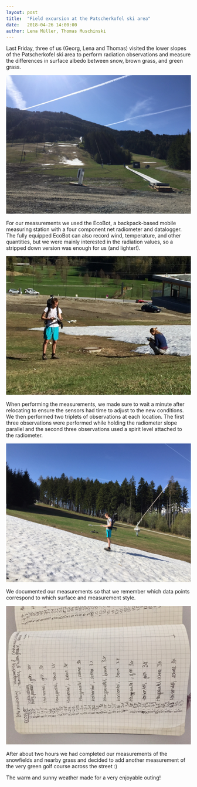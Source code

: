 ```yaml
---
layout: post
title:  "Field excursion at the Patscherkofel ski area"
date:   2018-04-26 14:00:00
author: Lena Müller, Thomas Muschinski
---
```


Last Friday, three of us (Georg, Lena and Thomas) visited the lower slopes of the Patscherkofel ski area to perform radiation observations and measure the differences in surface albedo between snow, brown grass, and green grass. 

[![image unavailable](/img/posts/ecobot/overview.jpg "the ski area")](/img/posts/ecobot/overview.jpg)

For our measurements we used the EcoBot, a backpack-based mobile measuring station with a four component net radiometer and datalogger. The fully equipped EcoBot can also record wind, temperature, and other quantities, but we were mainly interested in the radiation values, so a stripped down version was enough for us (and lighter!). 

[![image unavailable](/img/posts/ecobot/action1.jpg "some nice brown grass")](/img/posts/ecobot/action1.jpg)

When performing the measurements, we made sure to wait a minute after relocating to ensure the sensors had time to adjust to the new conditions. We then performed two triplets of observations at each location. The first three observations were performed while holding the radiometer slope parallel and the second three observations used a spirit level attached to the radiometer.

[![image unavailable](/img/posts/ecobot/action2.jpg "hopefully not slope parallel!")](/img/posts/ecobot/action2.jpg)

We documented our measurements so that we remember which data points correspond to which surface and measurement style.

[![image unavailable](/img/posts/ecobot/notes.jpg)](/img/posts/ecobot/notes.jpg)

After about two hours we had completed our measurements of the snowfields and nearby grass and decided to add another measurement of the very green golf course across the street :) 

The warm and sunny weather made for a very enjoyable outing! 
